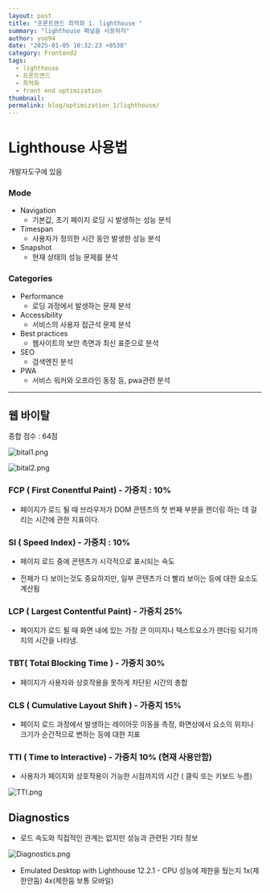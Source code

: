 ```yaml
---
layout: post
title: "프론트엔드 최적화 1. lighthouse "
summary: "lighthouse 패널을 사용하자"
author: yoo94
date: "2025-01-05 10:32:23 +0530"
category: Frontend2
tags:
  - lighthouse
  - 프론트엔드
  - 최적화
  - front end optimization
thumbnail:
permalink: blog/optimization_1/lighthouse/
---
```


# Lighthouse 사용법

개발자도구에 있음

### Mode

- Navigation
  - 기본값, 초기 페이지 로딩 시 발생하는 성능 분석
- Timespan
  - 사용자가 정의한 시간 동안 발생한 성능 분석
- Snapshot
  - 현재 상태의 성능 문제를 분석

### Categories

- Performance
  - 로딩 과정에서 발생하는 문제 분석
- Accessibility
  - 서비스의 사용자 접근석 문제 분석
- Best practices
  - 웹사이트의 보안 측면과 최신 표준으로 분석
- SEO
  - 검색엔진 분석
- PWA
  - 서비스 워커와 오프라인 동장 등, pwa관련 분석

---

## 웹 바이탈

종합 점수 : 64점

![bital1.png](/blog/postImg/bital1.png)

![bital2.png](/blog/postImg/bital2.png)

### FCP ( First Conentful Paint) - 가중치 : 10%

- 페이지가 로드 될 때 브라우저가 DOM 콘텐츠의 첫 번째 부분을 렌더링 하는 데 걸리는 시간에 관한 지표이다.

### SI ( Speed Index) - 가중치 : 10%

- 페이지 로드 중에 콘텐츠가 시각적으로 표시되는 속도

- 전체가 다 보이는것도 중요하지만, 일부 콘텐츠가 더 빨리 보이는 등에 대한 요소도 계산됨

### LCP ( Largest Contentful Paint) - 가중치 25%

- 페이지가 로드 될 때 화면 내에 있는 가장 큰 이미지나 텍스트요소가 렌더링 되기까지의 시간을 나타냄.

### TBT( Total Blocking Time ) - 가중치 30%

- 페이지가 사용자와 상호작용을 못하게 차단된 시간의 총합

### CLS ( Cumulative Layout Shift ) - 가중치 15%

- 페이지 로드 과정에서 발생하는 레이아웃 이동을 측정, 화면상에서 요소의 위치나 크기가 순간적으로 변하는 등에 대한 지표

### TTI ( Time to Interactive) - 가중치 10% (현재 사용안함)

- 사용자가 페이지와 상호작용이 가능한 시점까지의 시간 ( 클릭 또는 키보드 누름)

![TTI.png](/blog/postImg/TTI1.png)

## **Diagnostics**

- 로드 속도와 직접적인 관계는 없지만 성능과 관련된 기타 정보

![Diagnostics.png](/blog/postImg/Diagnostics.png)

- Emulated Desktop with Lighthouse 12.2.1 - CPU 성능에 제한을 뒀는지 1x(제한안둠) 4x(제한둠 보통 모바일)
